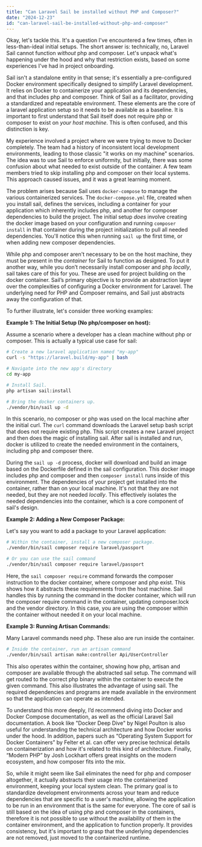 ```yaml
---
title: "Can Laravel Sail be installed without PHP and Composer?"
date: "2024-12-23"
id: "can-laravel-sail-be-installed-without-php-and-composer"
---
```


Okay, let's tackle this. It's a question I've encountered a few times, often in less-than-ideal initial setups. The short answer is: technically, no, Laravel Sail cannot function *without* php and composer. Let's unpack what's happening under the hood and why that restriction exists, based on some experiences I've had in project onboarding.

Sail isn't a standalone entity in that sense; it's essentially a pre-configured Docker environment specifically designed to simplify Laravel development. It relies on Docker to containerize your application and its dependencies, and that includes php and composer. Think of Sail as a facilitator, providing a standardized and repeatable environment. These elements are the core of a laravel application setup so it needs to be available as a baseline. It is important to first understand that Sail itself does not require php or composer to exist on *your host machine*. This is often confused, and this distinction is key.

My experience involved a project where we were trying to move to Docker completely. The team had a history of inconsistent local development environments, leading to those classic "it works on my machine" scenarios. The idea was to use Sail to enforce uniformity, but initially, there was some confusion about what needed to exist outside of the container. A few team members tried to skip installing php and composer on their local systems. This approach caused issues, and it was a great learning moment.

The problem arises because Sail uses `docker-compose` to manage the various containerized services. The `docker-compose.yml` file, created when you install sail, defines the services, including a container for your application which inherently includes php, and another for composer dependencies to build the project. The initial setup *does* involve creating the docker image based on your configuration and running `composer install` in that container during the project initialization to pull all needed dependencies. You'll notice this when running `sail up` the first time, or when adding new composer dependencies.

While php and composer aren't necessary to be on the host machine, they must be present in the *container* for Sail to function as designed. To put it another way, while you don’t necessarily install composer and php *locally*, sail takes care of this for you. These are used for project building on the docker container. Sail’s primary objective is to provide an abstraction layer over the complexities of configuring a Docker environment for Laravel. The underlying need for PHP and Composer remains, and Sail just abstracts away the configuration of that.

To further illustrate, let's consider three working examples:

**Example 1: The Initial Setup (No php/composer on host):**

Assume a scenario where a developer has a clean machine without php or composer. This is actually a typical use case for sail:

```bash
# Create a new laravel application named "my-app"
curl -s "https://laravel.build/my-app" | bash

# Navigate into the new app's directory
cd my-app

# Install Sail.
php artisan sail:install

# Bring the docker containers up.
./vendor/bin/sail up -d
```

In this scenario, no composer or php was used on the local machine after the initial curl. The `curl` command downloads the Laravel setup bash script that does not require existing php. This script creates a new Laravel project and then does the magic of installing sail. After sail is installed and run, docker is utilized to create the needed environment in the containers, including php and composer there.

During the `sail up -d` process, docker will download and build an image based on the Dockerfile defined in the sail configuration. This docker image includes php and composer and then `composer install` runs inside of this environment. The dependencies of your project get installed into the container, rather than on your local machine. It's not that they are not needed, but they are not needed *locally*. This effectively isolates the needed dependencies into the container, which is a core component of sail's design.

**Example 2: Adding a New Composer Package:**

Let's say you want to add a package to your Laravel application:

```bash
# Within the container, install a new composer package.
./vendor/bin/sail composer require laravel/passport

# Or you can use the sail command
./vendor/bin/sail composer require laravel/passport
```
Here, the `sail composer require` command forwards the composer instruction to the docker container, where composer and php exist. This shows how it abstracts these requirements from the host machine. Sail handles this by running the command in the docker container, which will run the composer require command in the container, updating composer.lock and the vendor directory. In this case, you are using the composer within the container without needed it on your local machine.

**Example 3: Running Artisan Commands:**

Many Laravel commands need php. These also are run inside the container.

```bash
# Inside the container, run an artisan command
./vendor/bin/sail artisan make:controller Api/UserController
```

This also operates within the container, showing how php, artisan and composer are available through the abstracted sail setup. The command will get routed to the correct php binary within the container to execute the given command. This also illustrates the advantage of using sail. The required dependencies and programs are made available in the environment so that the application can operate as intended.

To understand this more deeply, I’d recommend diving into Docker and Docker Compose documentation, as well as the official Laravel Sail documentation. A book like "Docker Deep Dive" by Nigel Poulton is also useful for understanding the technical architecture and how Docker works under the hood. In addition, papers such as “Operating System Support for Docker Containers” by Felter et al. can offer very precise technical details on containerization and how it's related to this kind of architecture. Finally, “Modern PHP” by Josh Lockhart offers great insights on the modern ecosystem, and how composer fits into the mix.

So, while it might seem like Sail eliminates the need for php and composer altogether, it actually abstracts their usage into the containerized environment, keeping your local system clean. The primary goal is to standardize development environments across your team and reduce dependencies that are specific to a user's machine, allowing the application to be run in an environment that is the same for everyone. The core of sail is still based on the idea of using php and composer in the containers, therefore it is not possible to use without the availability of them in the container environment, and the application to function properly. It provides consistency, but it's important to grasp that the underlying dependencies are not removed, just moved to the containerized runtime.
